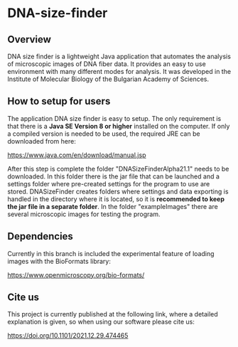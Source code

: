 # DNA-size-finder
## Overview
DNA size finder is a lightweight Java application that automates the analysis of microscopic images of DNA fiber data. It provides an easy to use environment with many different modes for analysis. It was developed in the Institute of Molecular Biology of the Bulgarian Academy of Sciences.
## How to setup for users
The application DNA size finder is easy to setup. The only requirement is that there is a **Java SE Version 8 or higher** installed on the computer. If only a compiled version is  needed to be used, the required JRE can be downloaded from here:

https://www.java.com/en/download/manual.jsp

After this step is complete the folder "DNASizeFinderAlpha21.1" needs to be downloaded. In this folder there is the jar file that can be launched and a settings folder where pre-created settings for the program to use are stored. DNASizeFinder creates folders where settings and data exporting is handled in the directory where it is located, so it is **recommended to keep the jar file in a separate folder**. In the folder "exampleImages" there are several microscopic images for testing the program.
## Dependencies
Currently in this branch is included the experimental feature of loading images with the BioFormats library:

https://www.openmicroscopy.org/bio-formats/

## Cite us
This project is currently published at the following link, where a detailed explanation is given, so when using our software please cite us:

https://doi.org/10.1101/2021.12.29.474465
